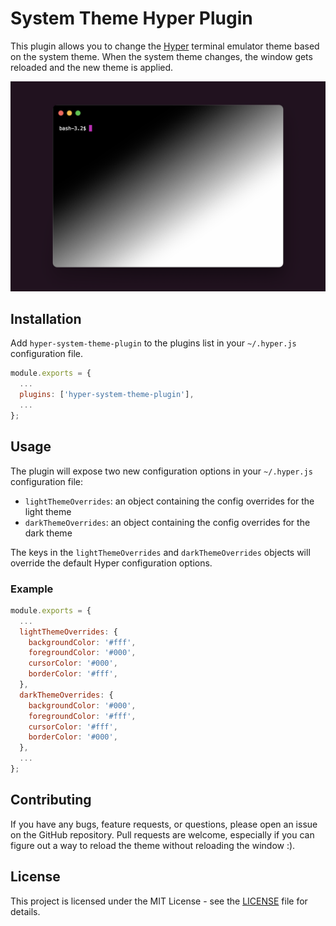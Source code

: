 # System Theme Hyper Plugin

This plugin allows you to change the [Hyper](https://hyper.is) terminal emulator theme based on the
system theme. When the system theme changes, the window gets reloaded and the new theme is applied.

![Plugin Preview](public/hyper-system-theme.webp)

## Installation

Add `hyper-system-theme-plugin` to the plugins list in your `~/.hyper.js` configuration file.

```javascript
module.exports = {
  ...
  plugins: ['hyper-system-theme-plugin'],
  ...
};
```

## Usage

The plugin will expose two new configuration options in your `~/.hyper.js` configuration file:

- `lightThemeOverrides`: an object containing the config overrides for the light theme
- `darkThemeOverrides`: an object containing the config overrides for the dark theme

The keys in the `lightThemeOverrides` and `darkThemeOverrides` objects will override the default
Hyper configuration options. 

### Example

```javascript
module.exports = {
  ...
  lightThemeOverrides: {
    backgroundColor: '#fff',
    foregroundColor: '#000',
    cursorColor: '#000',
    borderColor: '#fff',
  },
  darkThemeOverrides: {
    backgroundColor: '#000',
    foregroundColor: '#fff',
    cursorColor: '#fff',
    borderColor: '#000',
  },
  ...
};
```

## Contributing

If you have any bugs, feature requests, or questions, please open an issue on the GitHub repository.
Pull requests are welcome, especially if you can figure out a way to reload the theme without
reloading the window :).

## License

This project is licensed under the MIT License - see the [LICENSE](LICENSE) file for details.
